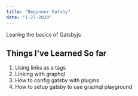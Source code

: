 ```yaml
---
title: "Beginner Gatsby"
date: "1-27-2020"
---
```


Learing the basics of Gatsbyjs

## Things I've Learned So far

1. Using links as a tags
2. Linking with graphql
3. How to config gatsby with plugins
4. How to setup gatsby to use graphql playground
